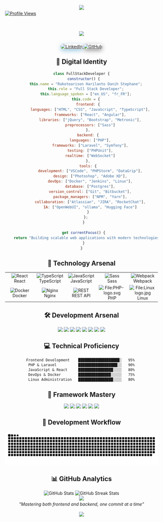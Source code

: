 <!-- Title Banner -->
<div align="center">
  <img src="https://capsule-render.vercel.app/api?type=waving&color=0:83a4d4,100:b6fbff&height=200&section=header&text=Full%20Stack%20Developer&fontSize=80&fontAlignY=35&animation=twinkling&fontColor=fff&desc=Crafting%20Modern%20Web%20Experiences&descAlignY=60"/>
</div>

<!-- 3D Profile Views Counter -->
<div align="left">
  <a href="https://github.com/yourusername">
    <img src="https://komarev.com/ghpvc/?username=yourusername&label=Profile%20views&color=0e75b6&style=flat" alt="Profile Views" />
  </a>
</div>

<!-- Holographic Intro -->
<h1 align="center">
  <img src="https://readme-typing-svg.herokuapp.com/?lines=Full%20Stack%20Developer;PHP%20%26%20JavaScript%20Expert;Laravel%20%26%20React%20Specialist;Linux%20Environment%20Master&font=Fira%20Code&center=true&width=440&height=45&color=f75c7e&vCenter=true&size=22&pause=1000">
</h1>

<!-- 3D Social Media Badges -->
<p align="center">
  <a href="https://www.linkedin.com/in/danihstephane" target="_blank">
    <img src="https://img.shields.io/badge/LinkedIn-0077B5?style=for-the-badge&logo=linkedin&logoColor=white" alt="LinkedIn" style="border-radius: 15px; box-shadow: 0 5px 15px rgba(0, 119, 181, 0.4);" />
  </a>
  <a href="https://github.com/DanihStephane" target="_blank">
    <img src="https://img.shields.io/badge/GitHub-100000?style=for-the-badge&logo=github&logoColor=white" alt="GitHub" style="border-radius: 15px; box-shadow: 0 5px 15px rgba(0, 0, 0, 0.4);" />
  </a>
</p>

<!-- About Me Section with 3D Code Block -->
<h2 align="center">🚀 Digital Identity</h2>

<div align="center">

```javascript
class FullStackDeveloper {
  constructor() {
    this.name = "Rakotoarison Harilanto Danih Stephane";
    this.role = "Full Stack Developer";
    this.language_spoken = ["en_US", "fr_FR"];
    this.code = {
      frontend: {
        languages: ["HTML", "CSS", "JavaScript", "TypeScript"],
        frameworks: ["React", "Angular"],
        libraries: ["jQuery", "Bootstrap", "Metronic"],
        preprocessors: ["Sass"]
      },
      backend: {
        languages: ["PHP"],
        frameworks: ["Laravel", "Symfony"],
        testing: ["PHPUnit"],
        realtime: ["WebSocket"]
      },
      tools: {
        development: ["VSCode", "PHPStorm", "DataGrip"],
        design: ["Photoshop", "Adobe XD"],
        devOps: ["Docker", "Jenkins", "Linux"],
        database: ["Postgres"],
        version_control: ["Git", "Bitbucket"],
        package_managers: ["NPM", "Yarn"],
        collaboration: ["Atlassian", "JIRA", "RocketChat"],
        IA: ["OpenWebUI", "ollama", "Hugging Face"]
      }
    };
  }

  get currentFocus() {
    return "Building scalable web applications with modern technologies";
  }
}
```

</div>

<!-- Tech Stack with 3D Icons -->
<h2 align="center">🎯 Technology Arsenal</h2>

<div align="center">
  <table>
    <tr>
      <td align="center" width="96">
        <img src="https://techstack-generator.vercel.app/react-icon.svg" alt="React" width="65" height="65" />
        <br>React
      </td>
      <td align="center" width="96">
        <img src="https://techstack-generator.vercel.app/ts-icon.svg" alt="TypeScript" width="65" height="65" />
        <br>TypeScript
      </td>
      <td align="center" width="96">
        <img src="https://techstack-generator.vercel.app/js-icon.svg" alt="JavaScript" width="65" height="65" />
        <br>JavaScript
      </td>
      <td align="center" width="96">
        <img src="https://techstack-generator.vercel.app/sass-icon.svg" alt="Sass" width="65" height="65" />
        <br>Sass
      </td>
      <td align="center" width="96">
        <img src="https://techstack-generator.vercel.app/webpack-icon.svg" alt="Webpack" width="65" height="65" />
        <br>Webpack
      </td>
    </tr>
    <tr>
      <td align="center" width="96">
        <img src="https://techstack-generator.vercel.app/docker-icon.svg" alt="Docker" width="65" height="65" />
        <br>Docker
      </td>
      <td align="center" width="96">
        <img src="https://techstack-generator.vercel.app/nginx-icon.svg" alt="Nginx" width="65" height="65" />
        <br>Nginx
      </td>
      <td align="center" width="96">
        <img src="https://techstack-generator.vercel.app/rest-icon.svg" alt="REST" width="65" height="65" />
        <br>REST API
      </td>
      <td align="center" width="96">
        <img src="https://imgs.search.brave.com/bEkTo-Yx5rgPUbJxBW0z_pma_44oNigDxHyC687dOAY/rs:fit:860:0:0:0/g:ce/aHR0cHM6Ly91cGxv/YWQud2lraW1lZGlh/Lm9yZy93aWtpcGVk/aWEvY29tbW9ucy8y/LzI3L1BIUC1sb2dv/LnN2Zw" alt="File:PHP-logo.svg" class="svelte-1hvhtt0 loaded" width="65" >
        <br>PHP
      </td>
      <td align="center" width="96">
        <img src="https://imgs.search.brave.com/vSEuvOntT8Z9q6ehyhYuJX32nbBWS6_8gvPj4xX8bA4/rs:fit:860:0:0:0/g:ce/aHR0cHM6Ly91cGxv/YWQud2lraW1lZGlh/Lm9yZy93aWtpcGVk/aWEvY29tbW9ucy9k/L2RkL0xpbnV4X2xv/Z28uanBn" alt="File:Linux logo.jpg" class="svelte-1hvhtt0 loaded" width="65" >
        <br>Linux
      </td>
    </tr>
  </table>
</div>

<!-- Development Tools -->
<h2 align="center">🛠️ Development Arsenal</h2>

<div align="center">
  <img src="https://img.shields.io/badge/VSCode-007ACC?style=for-the-badge&logo=visual-studio-code&logoColor=white" />
  <img src="https://img.shields.io/badge/PHPStorm-000000?style=for-the-badge&logo=phpstorm&logoColor=white" />
  <img src="https://img.shields.io/badge/Docker-2496ED?style=for-the-badge&logo=docker&logoColor=white" />
  <img src="https://img.shields.io/badge/Git-F05032?style=for-the-badge&logo=git&logoColor=white" />
  <img src="https://img.shields.io/badge/Bitbucket-0052CC?style=for-the-badge&logo=bitbucket&logoColor=white" />
  <img src="https://img.shields.io/badge/Jenkins-D24939?style=for-the-badge&logo=jenkins&logoColor=white" />
  <img src="https://img.shields.io/badge/Linux-FCC624?style=for-the-badge&logo=linux&logoColor=black" />
  <img src="https://img.shields.io/badge/PostgreSQL-316192?style=for-the-badge&logo=postgresql&logoColor=white" />
</div>

<!-- Skills Progress Bars -->
<h2 align="center">💻 Technical Proficiency</h2>

<div align="center">

```text
Frontend Development    ███████████████████░   95% 
PHP & Laravel          ██████████████████░░   90%
JavaScript & React     ████████████████░░░░   80%
DevOps & Docker        ███████████████░░░░░   75%
Linux Administration   ████████████████░░░░   80%
```

</div>

<!-- Framework Expertise -->
<h2 align="center">🔧 Framework Mastery</h2>

<div align="center">
  <img src="https://img.shields.io/badge/Laravel-FF2D20?style=for-the-badge&logo=laravel&logoColor=white" />
  <img src="https://img.shields.io/badge/Symfony-000000?style=for-the-badge&logo=symfony&logoColor=white" />
  <img src="https://img.shields.io/badge/React-20232A?style=for-the-badge&logo=react&logoColor=61DAFB" />
  <img src="https://img.shields.io/badge/Angular-DD0031?style=for-the-badge&logo=angular&logoColor=white" />
  <img src="https://img.shields.io/badge/Bootstrap-563D7C?style=for-the-badge&logo=bootstrap&logoColor=white" />
  <img src="https://img.shields.io/badge/jQuery-0769AD?style=for-the-badge&logo=jquery&logoColor=white" />
</div>

<!-- Workflow Animation -->
<h2 align="center">🔄 Development Workflow</h2>

<div align="center">
  <img src="https://raw.githubusercontent.com/Platane/snk/output/github-contribution-grid-snake.svg" alt="Snake Animation" />
</div>

<!-- Stats Section -->
<h2 align="center">📊 GitHub Analytics</h2>

<div align="center">
  <img src="https://github-readme-stats-salesp07.vercel.app/api?username=DanihStephane&count_private=true&show_icons=true&theme=react&rank_icon=github&border_radius=10" alt="GitHub Stats" />
  <img src="https://github-readme-streak-stats.herokuapp.com/?user=DanihStephane&theme=react&border_radius=10" alt="GitHub Streak Stats" />
</div>

<!-- Footer Banner -->
<div align="center">
  <img src="https://capsule-render.vercel.app/api?type=waving&color=gradient&height=100&section=footer&animation=twinkling"/>
</div>

<!-- Quote -->
<div align="center">
  <i>"Mastering both frontend and backend, one commit at a time"</i>
  <br><br>
  <img src="https://readme-typing-svg.herokuapp.com/?lines=Thank+you+for+visiting!;Let's+build+something+amazing!&font=Fira%20Code&center=true&width=380&height=50&duration=4000&pause=1000">
</div>
